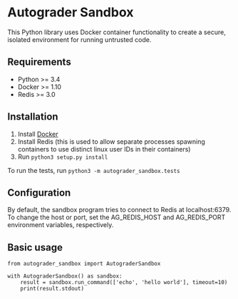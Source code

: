 # Autograder Sandbox

This Python library uses Docker container functionality to create a secure, isolated environment for running untrusted code.

## Requirements
- Python >= 3.4
- Docker >= 1.10
- Redis >= 3.0

## Installation
1. Install [Docker](https://docs.docker.com/engine/installation/)
1. Install Redis (this is used to allow separate processes spawning containers to use distinct linux user IDs in their containers)
1. Run `python3 setup.py install`

To run the tests, run `python3 -m autograder_sandbox.tests`

## Configuration
By default, the sandbox program tries to connect to Redis at localhost:6379. To change the host or port, set the AG_REDIS_HOST
and AG_REDIS_PORT environment variables, respectively.

## Basic usage
```
from autograder_sandbox import AutograderSandbox

with AutograderSandbox() as sandbox:
    result = sandbox.run_command(['echo', 'hello world'], timeout=10)
    print(result.stdout)
```
